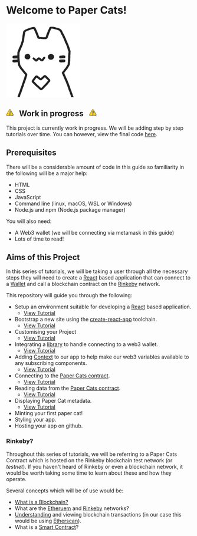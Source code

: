 # Welcome to Paper Cats!

<img src="./assets/Paper_Cat.svg" alt="Paper Cat" height="200">

<h2><img src="./assets/Warning.svg" alt="Work in progress!" width="20" />&nbsp;&nbsp;&nbsp;Work in progress&nbsp;&nbsp;&nbsp;<img src="./assets/Warning.svg" alt="Work in progress!" width="20" /></h2>

This project is currently work in progress.  We will be adding step by step tutorials over time.  You can however, view the final code [here](https://github.com/coolcatsnft/papercats-example/tree/main/final).

## Prerequisites

There will be a considerable amount of code in this guide so familiarity in the following will be a major help:

- HTML
- CSS
- JavaScript
- Command line (linux, macOS, WSL or Windows)
- Node.js and npm (Node.js package manager)

You will also need:

- A Web3 wallet (we will be connecting via metamask in this guide)
- Lots of time to read!

## Aims of this Project

In this series of tutorials, we will be taking a user through all the necessary steps they will need to create a [React](https://reactjs.org) based application that can connect to a [Wallet](https://moralis.io/what-is-a-web3-wallet-web3-wallets-explained/) and call a blockchain contract on the [Rinkeby](https://www.rinkeby.io/) network.

This repository will guide you through the following:

- Setup an environment suitable for developing a [React](https://reactjs.org) based application.
  - [View Tutorial](chapter-01)
- Bootstrap a new site using the [create-react-app](https://reactjs.org/docs/create-a-new-react-app.html) toolchain.
  - [View Tutorial](chapter-02)
- Customising your Project
  - [View Tutorial](chapter-03)
- Integrating a [library](https://github.com/coolcatsnft/web3-widget) to handle connecting to a web3 wallet.
  - [View Tutorial](chapter-04)
- Adding [Context](https://reactjs.org/docs/context.html) to our app to help make our web3 variables available to any subscribing components.
  - [View Tutorial](chapter-05)
- Connecting to the [Paper Cats contract](https://testnets.opensea.io/collection/paper-cats-v1-1-beta).
  - [View Tutorial](chapter-06)
- Reading data from the [Paper Cats contract](https://testnets.opensea.io/collection/paper-cats-v1-1-beta).
  - [View Tutorial](chapter-07)
- Displaying Paper Cat metadata.
  - [View Tutorial](chapter-08)
- Minting your first paper cat!
- Styling your app.
- Hosting your app on github.

### Rinkeby?
Throughout this series of tutorials, we will be referring to a Paper Cats Contract which is hosted on the Rinkeby blockchain test network (or _testnet_).  If you haven't heard of Rinkeby or even a blockchain network, it would be worth taking some time to learn about these and how they operate.

Several concepts which will be of use would be:
- [What is a Blockchain?](https://en.wikipedia.org/wiki/Blockchain)
- What are the [Etheruem](https://ethereum.org/en/) and [Rinkeby](http://www.alchemy.com/overviews/rinkeby-testnet) networks?
- [Understanding](https://www.ledger.com/academy/how-to-read-a-blockchains-transaction-history) and viewing blockchain transactions (in our case this would be using [Etherscan](https://rinkeby.etherscan.io/)).
- What is a [Smart Contract](https://ethereum.org/en/developers/docs/smart-contracts/)?
